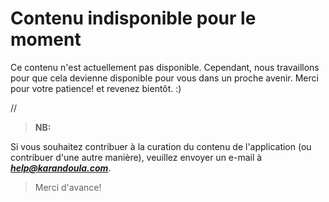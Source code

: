 # Contenu indisponible pour le moment

Ce contenu n'est actuellement pas disponible. Cependant, nous travaillons pour que cela devienne disponible pour vous dans un proche avenir. Merci pour votre patience! et revenez bientôt. :)

//

> **NB:**

Si vous souhaitez contribuer à la curation du contenu de l'application (ou contribuer d'une autre manière), veuillez envoyer un e-mail à  _***help@karandoula.com***_. 
> Merci d'avance!
